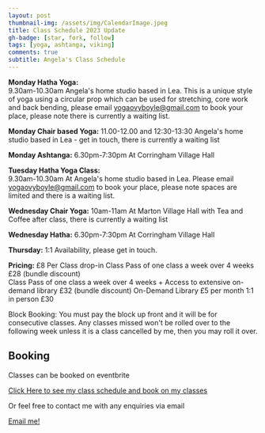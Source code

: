 ```yaml
---
layout: post
thumbnail-img: /assets/img/CalendarImage.jpeg
title: Class Schedule 2023 Update
gh-badge: [star, fork, follow]
tags: [yoga, ashtanga, viking]
comments: true
subtitle: Angela's Class Schedule
---
```


**Monday Hatha Yoga:**  
9.30am-10.30am 
Angela's home studio based in Lea. This is a unique style of yoga using a circular prop which can be used for stretching, core work and back bending, please email yogaovyboyle@gmail.com to book your place, please note there is currently a waiting list. 

**Monday Chair based Yoga:** 
11.00-12.00 and 12:30-13:30
Angela's home studio based in Lea - get in touch, there is currently a waiting list

**Monday Ashtanga:** 
6.30pm-7:30pm 
At Corringham Village Hall

**Tuesday Hatha Yoga Class:**  
9.30am-10.30am 
At Angela's home studio based in Lea. Please email yogaovyboyle@gmail.com to book your place, please note spaces are limited and there is a waiting list. 

**Wednesday Chair Yoga:** 
10am-11am 
At Marton Village Hall with Tea and Coffee after class, there is currently a waiting list

**Wednesday Hatha:** 
6.30pm-7:30pm 
At Corringham Village Hall

**Thursday:** 
1:1 Availability, please get in touch.

**Pricing:** 
£8 Per Class drop-in
Class Pass of one class a week over 4 weeks £28 (bundle discount)  
Class Pass of one class a week over 4 weeks + Access to extensive on-demand library £32 (bundle discount)
On-Demand Library £5 per month
1:1 in person £30 

Block Booking: You must pay the block up front and it will be for consecutive classes.  Any classes missed won't be rolled over to the following week unless it is a class cancelled by me, then you may roll it over.

## Booking

Classes can be booked on eventbrite

<a href="https://www.eventbrite.co.uk/o/viking-yoga-32244940565">Click Here to see my class schedule and book on my classes</a>

Or feel free to contact me with any enquiries via email

[Email me!](mailto:yogaovyboyle@gmail.com)
